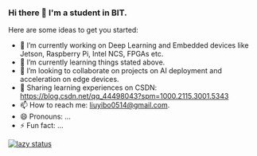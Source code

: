 ### Hi there 👋 I'm a student in BIT.

Here are some ideas to get you started:

- 🔭 I’m currently working on Deep Learning and Embedded devices like Jetson, Raspberry Pi, Intel NCS, FPGAs etc.
- 🌱 I’m currently learning things stated above.
- 👯 I’m looking to collaborate on projects on AI deployment and acceleration on edge devices.
- 💬 Sharing learning experiences on CSDN: https://blog.csdn.net/qq_44498043?spm=1000.2115.3001.5343
- 📫 How to reach me: liuyibo0514@gmail.com.
- 😄 Pronouns: ...
- ⚡ Fun fact: ...

<!--
**jedibobo/jedibobo** is a ✨ _special_ ✨ repository because its `README.md` (this file) appears on your GitHub profile.

-->
[![lazy status](https://github-readme-stats.vercel.app/api?username=jedibobo)]()
